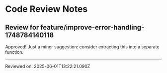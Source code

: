 # Code Review Notes

## Review for feature/improve-error-handling-1748784140118

Approved! Just a minor suggestion: consider extracting this into a separate function.

---
Reviewed on: 2025-06-01T13:22:21.090Z